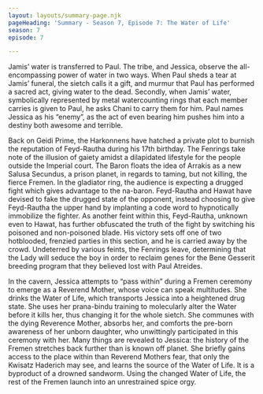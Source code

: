 ```yaml
---
layout: layouts/summary-page.njk
pageHeading: 'Summary - Season 7, Episode 7: The Water of Life'
season: 7
episode: 7

---
```

Jamis’ water is transferred to Paul. The tribe, and Jessica, observe the all-encompassing power of water in two ways. When Paul sheds a tear at Jamis’ funeral, the sietch calls it a gift, and murmur that Paul has performed a sacred act, giving water to the dead. Secondly, when Jamis’ water, symbolically represented by metal watercounting rings that each member carries is given to Paul, he asks Chani to carry them for him. Paul names Jessica as his “enemy”, as the act of even bearing him pushes him into a destiny both awesome and terrible. 

Back on Geidi Prime, the Harkonnens have hatched a private plot to burnish the reputation of  Feyd-Rautha during his 17th birthday. The Fenrings take note of the illusion of gaiety amidst a dilapidated lifestyle for the people outside the Imperial court. The Baron floats the idea of Arrakis as a new Salusa Secundus, a prison planet, in regards to taming, but not killing, the fierce Fremen. In the gladiator ring, the audience is expecting a drugged fight which gives advantage to the na-baron. Feyd-Rautha and Hawat have devised to fake the drugged state of the opponent, instead choosing to give Feyd-Rautha the upper hand by implanting a code word to hypnotically immobilize the fighter. As another feint within this, Feyd-Rautha, unknown even to Hawat, has further obfuscated the truth of the fight by switching his poisoned and non-poisoned blade. His victory sets off one of two hotblooded, frenzied parties in this section, and he is carried away by the crowd. Undeterred by various feints, the Fenrings leave, determining that the Lady will seduce the boy in order to reclaim genes for the Bene Gesserit breeding program that they believed lost with Paul Atreides.

In the cavern, Jessica attempts to “pass within” during a Fremen ceremony to emerge as a Reverend Mother, whose voice can speak multitudes. She drinks the Water of Life, which transports Jessica into a heightened drug state. She uses her prana-bindu training to molecularly alter the Water before it kills her, thus changing it for the whole sietch. She communes with the dying Reverence Mother, absorbs her, and comforts the pre-born awareness of her unborn daughter, who unwittingly participated in this ceremony with her. Many things are revealed to Jessica: the history of the Fremen stretches back further than is known off planet. She briefly gains access to the place within than Reverend Mothers fear, that only the Kwisatz Haderich may see, and learns the source of the Water of Life. It is a byproduct of a drowned sandworm. Using the changed Water of Life, the rest of the Fremen launch into an unrestrained spice orgy. 
